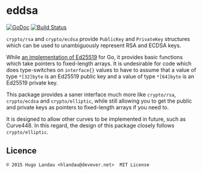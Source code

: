 eddsa
=====

[![GoDoc](https://godoc.org/github.com/hlandau/eddsa?status.svg)](https://godoc.org/github.com/hlandau/eddsa) [![Build Status](https://travis-ci.org/hlandau/eddsa.svg?branch=master)](https://travis-ci.org/hlandau/eddsa)

`crypto/rsa` and `crypto/ecdsa` provide `PublicKey` and `PrivateKey` structures
which can be used to unambiguously represent RSA and ECDSA keys.

While [an implementation of Ed25519](https://github.com/agl/ed25519) for Go, it
provides basic functions which take pointers to fixed-length arrays. It is
undesirable for code which does type-switches on `interface{}` values to have
to assume that a value of type `*[32]byte` is an Ed25519 public key and a value
of type `*[64]byte` is an Ed25519 private key.

This package provides a saner interface much more like `crypto/rsa`,
`crypto/ecdsa` and `crypto/elliptic`, while still allowing you to get the
public and private keys as pointers to fixed-length arrays if you need to.

It is designed to allow other curves to be implemented in future, such as Curve448.
In this regard, the design of this package closely follows `crypto/elliptic`.

Licence
-------

    © 2015 Hugo Landau <hlandau@devever.net>  MIT License

